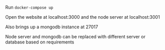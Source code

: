 Run ```docker-compose up```

Open the website at 
	localhost:3000 
and the node server at 
	localhost:3001
	
Also brings up a mongodb instance at 27017

Node server and mongodb can be replaced with different server or database based on requirements
